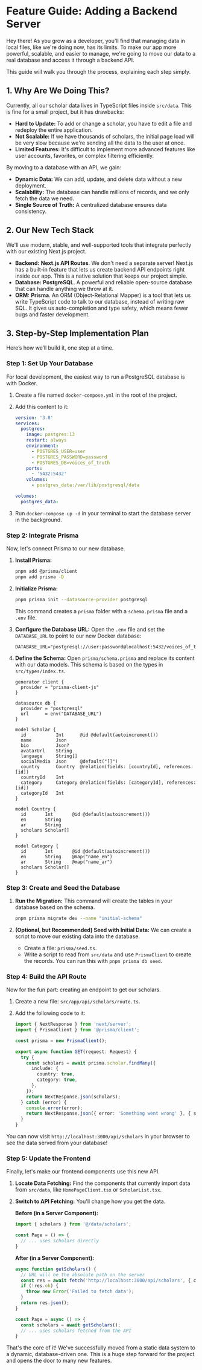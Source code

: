 # Feature Guide: Adding a Backend Server

Hey there! As you grow as a developer, you'll find that managing data in local files, like we're doing now, has its limits. To make our app more powerful, scalable, and easier to manage, we're going to move our data to a real database and access it through a backend API.

This guide will walk you through the process, explaining each step simply.

## 1. Why Are We Doing This?

Currently, all our scholar data lives in TypeScript files inside `src/data`. This is fine for a small project, but it has drawbacks:

*   **Hard to Update:** To add or change a scholar, you have to edit a file and redeploy the entire application.
*   **Not Scalable:** If we have thousands of scholars, the initial page load will be very slow because we're sending all the data to the user at once.
*   **Limited Features:** It's difficult to implement more advanced features like user accounts, favorites, or complex filtering efficiently.

By moving to a database with an API, we gain:

*   **Dynamic Data:** We can add, update, and delete data without a new deployment.
*   **Scalability:** The database can handle millions of records, and we only fetch the data we need.
*   **Single Source of Truth:** A centralized database ensures data consistency.

## 2. Our New Tech Stack

We'll use modern, stable, and well-supported tools that integrate perfectly with our existing Next.js project.

*   **Backend:** **Next.js API Routes**. We don't need a separate server! Next.js has a built-in feature that lets us create backend API endpoints right inside our app. This is a native solution that keeps our project simple.
*   **Database:** **PostgreSQL**. A powerful and reliable open-source database that can handle anything we throw at it.
*   **ORM:** **Prisma**. An ORM (Object-Relational Mapper) is a tool that lets us write TypeScript code to talk to our database, instead of writing raw SQL. It gives us auto-completion and type safety, which means fewer bugs and faster development.

## 3. Step-by-Step Implementation Plan

Here’s how we’ll build it, one step at a time.

### Step 1: Set Up Your Database

For local development, the easiest way to run a PostgreSQL database is with Docker.

1.  Create a file named `docker-compose.yml` in the root of the project.
2.  Add this content to it:

    ```yaml
    version: '3.8'
    services:
      postgres:
        image: postgres:13
        restart: always
        environment:
          - POSTGRES_USER=user
          - POSTGRES_PASSWORD=password
          - POSTGRES_DB=voices_of_truth
        ports:
          - '5432:5432'
        volumes:
          - postgres_data:/var/lib/postgresql/data

    volumes:
      postgres_data:
    ```

3.  Run `docker-compose up -d` in your terminal to start the database server in the background.

### Step 2: Integrate Prisma

Now, let's connect Prisma to our new database.

1.  **Install Prisma:**
    ```bash
    pnpm add @prisma/client
    pnpm add prisma -D
    ```

2.  **Initialize Prisma:**
    ```bash
    pnpm prisma init --datasource-provider postgresql
    ```
    This command creates a `prisma` folder with a `schema.prisma` file and a `.env` file.

3.  **Configure the Database URL:**
    Open the `.env` file and set the `DATABASE_URL` to point to our new Docker database:
    ```
    DATABASE_URL="postgresql://user:password@localhost:5432/voices_of_truth"
    ```

4.  **Define the Schema:**
    Open `prisma/schema.prisma` and replace its content with our data models. This schema is based on the types in `src/types/index.ts`.

    ```prisma
    generator client {
      provider = "prisma-client-js"
    }

    datasource db {
      provider = "postgresql"
      url      = env("DATABASE_URL")
    }

    model Scholar {
      id           Int      @id @default(autoincrement())
      name         Json
      bio          Json?
      avatarUrl    String
      language     String[]
      socialMedia  Json     @default("[]")
      country      Country  @relation(fields: [countryId], references: [id])
      countryId    Int
      category     Category @relation(fields: [categoryId], references: [id])
      categoryId   Int
    }

    model Country {
      id       Int       @id @default(autoincrement())
      en       String
      ar       String
      scholars Scholar[]
    }

    model Category {
      id       Int       @id @default(autoincrement())
      en       String    @map("name_en")
      ar       String    @map("name_ar")
      scholars Scholar[]
    }
    ```

### Step 3: Create and Seed the Database

1.  **Run the Migration:**
    This command will create the tables in your database based on the schema.
    ```bash
    pnpm prisma migrate dev --name "initial-schema"
    ```

2.  **(Optional, but Recommended) Seed with Initial Data:**
    We can create a script to move our existing data into the database.
    *   Create a file: `prisma/seed.ts`.
    *   Write a script to read from `src/data` and use `PrismaClient` to create the records. You can run this with `pnpm prisma db seed`.

### Step 4: Build the API Route

Now for the fun part: creating an endpoint to get our scholars.

1.  Create a new file: `src/app/api/scholars/route.ts`.
2.  Add the following code to it:

    ```typescript
    import { NextResponse } from 'next/server';
    import { PrismaClient } from '@prisma/client';

    const prisma = new PrismaClient();

    export async function GET(request: Request) {
      try {
        const scholars = await prisma.scholar.findMany({
          include: {
            country: true,
            category: true,
          },
        });
        return NextResponse.json(scholars);
      } catch (error) {
        console.error(error);
        return NextResponse.json({ error: 'Something went wrong' }, { status: 500 });
      }
    }
    ```

You can now visit `http://localhost:3000/api/scholars` in your browser to see the data served from your database!

### Step 5: Update the Frontend

Finally, let's make our frontend components use this new API.

1.  **Locate Data Fetching:**
    Find the components that currently import data from `src/data`, like `HomePageClient.tsx` or `ScholarList.tsx`.

2.  **Switch to API Fetching:**
    You'll change how you get the data.

    **Before (in a Server Component):**
    ```typescript
    import { scholars } from '@/data/scholars';

    const Page = () => {
      // ... uses scholars directly
    }
    ```

    **After (in a Server Component):**
    ```typescript
    async function getScholars() {
      // URL will be the absolute path on the server
      const res = await fetch('http://localhost:3000/api/scholars', { cache: 'no-store' });
      if (!res.ok) {
        throw new Error('Failed to fetch data');
      }
      return res.json();
    }

    const Page = async () => {
      const scholars = await getScholars();
      // ... uses scholars fetched from the API
    }
    ```

That's the core of it! We've successfully moved from a static data system to a dynamic, database-driven one. This is a huge step forward for the project and opens the door to many new features.
